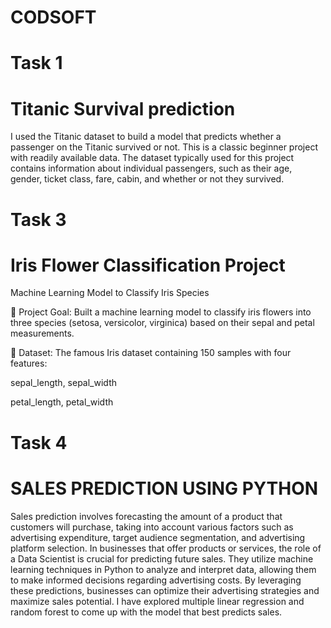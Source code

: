 # CODSOFT

# Task 1
# Titanic Survival prediction

I used the Titanic dataset to build a model that predicts whether a passenger on the Titanic survived or not. This is a classic beginner project with readily available data. The dataset typically used for this project contains information about individual passengers, such as their age, 
gender, ticket class, fare, cabin, and whether or not they survived.

# Task 3

# Iris Flower Classification Project
Machine Learning Model to Classify Iris Species

🔹 Project Goal: Built a machine learning model to classify iris flowers into three species (setosa, versicolor, virginica) based on their sepal and petal measurements.

🔹 Dataset: The famous Iris dataset containing 150 samples with four features:

sepal_length, sepal_width

petal_length, petal_width

# Task 4 
# SALES PREDICTION USING PYTHON

Sales prediction involves forecasting the amount of a product that customers will purchase, taking into account various factors such as advertising expenditure, target audience segmentation, and advertising platform selection. In businesses that offer products or services, the role of a Data Scientist is crucial for predicting future sales. They utilize machine learning techniques in Python to analyze and interpret data, allowing them to make informed decisions regarding advertising costs. By leveraging these predictions, businesses can optimize their advertising strategies and maximize sales potential. 
I have explored multiple linear regression and random forest to come up with the model that best predicts sales.

